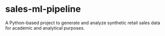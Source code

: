 # sales-ml-pipeline
A Python-based project to generate and analyze synthetic retail sales data for academic and analytical purposes.
